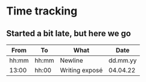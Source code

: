 # Time tracking
## Started a bit late, but here we go

|From|To|What|Date|
|---|---|---|---|
| hh:mm | hh:mm | Newline | dd.mm.yy |
| 13:00 | hh:00 | Writing exposé | 04.04.22 |

